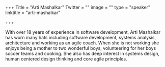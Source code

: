 +++
Title = "Arti Mashalkar"
Twitter = ""
image = ""
type = "speaker"
linktitle = "arti-mashalkar"

+++

With over 18 years of experience in software development, Arti Mashalkar has worn many hats including software development, systems analysis, architecture and working as an agile coach. When she is not working she enjoys being a mother to two wonderful boys, volunteering for her boys soccer teams and cooking. She also has deep interest in systems design, human centered design thinking and core agile principles.
